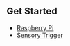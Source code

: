 
## Get Started

* [Raspberry Pi](https://github.com/alexa/alexa-avs-sample-app/wiki/Raspberry-Pi)
* [Sensory Trigger](https://github.com/Sensory/alexa-rpi)
